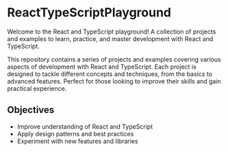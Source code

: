 # ReactTypeScriptPlayground
Welcome to the React and TypeScript playground! A collection of projects and examples to learn, practice, and master development with React and TypeScript.

This repository contains a series of projects and examples covering various aspects of development with React and TypeScript. Each project is designed to tackle different concepts and techniques, from the basics to advanced features. Perfect for those looking to improve their skills and gain practical experience.


## Objectives
- Improve understanding of React and TypeScript
- Apply design patterns and best practices
- Experiment with new features and libraries